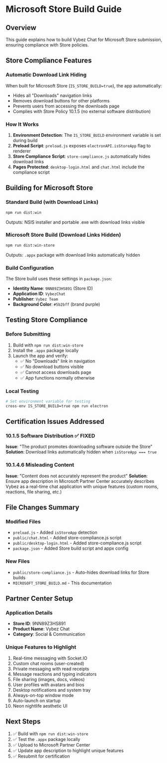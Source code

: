 # Microsoft Store Build Guide

## Overview
This guide explains how to build Vybez Chat for Microsoft Store submission, ensuring compliance with Store policies.

## Store Compliance Features

### Automatic Download Link Hiding
When built for Microsoft Store (`IS_STORE_BUILD=true`), the app automatically:
- Hides all "Downloads" navigation links
- Removes download buttons for other platforms
- Prevents users from accessing the downloads page
- Complies with Store Policy 10.1.5 (no external software distribution)

### How It Works
1. **Environment Detection**: The `IS_STORE_BUILD` environment variable is set during build
2. **Preload Script**: `preload.js` exposes `electronAPI.isStoreApp` flag to renderer
3. **Store Compliance Script**: `store-compliance.js` automatically hides download links
4. **Pages Protected**: `desktop-login.html` and `chat.html` include the compliance script

## Building for Microsoft Store

### Standard Build (with Download Links)
```bash
npm run dist:win
```
Outputs: NSIS installer and portable .exe with download links visible

### Microsoft Store Build (Download Links Hidden)
```bash
npm run dist:win-store
```
Outputs: `.appx` package with download links automatically hidden

### Build Configuration
The Store build uses these settings in `package.json`:
- **Identity Name**: `9NN89Z3HS891` (Store ID)
- **Application ID**: `VybezChat`
- **Publisher**: `Vybez Team`
- **Background Color**: `#5b2bff` (brand purple)

## Testing Store Compliance

### Before Submitting
1. Build with `npm run dist:win-store`
2. Install the `.appx` package locally
3. Launch the app and verify:
   - ✅ No "Downloads" link in navigation
   - ✅ No download buttons visible
   - ✅ Cannot access downloads page
   - ✅ App functions normally otherwise

### Local Testing
```bash
# Set environment variable for testing
cross-env IS_STORE_BUILD=true npm run electron
```

## Certification Issues Addressed

### 10.1.5 Software Distribution ✅ FIXED
**Issue**: "The product promotes downloading software outside the Store"
**Solution**: Download links automatically hidden when `isStoreApp === true`

### 10.1.4.6 Misleading Content
**Issue**: "Content does not accurately represent the product"
**Solution**: Ensure app description in Microsoft Partner Center accurately describes Vybez as a real-time chat application with unique features (custom rooms, reactions, file sharing, etc.)

## File Changes Summary

### Modified Files
- `preload.js` - Added `isStoreApp` detection
- `public/chat.html` - Added store-compliance.js script
- `public/desktop-login.html` - Added store-compliance.js script
- `package.json` - Added Store build script and appx config

### New Files
- `public/store-compliance.js` - Auto-hides download links for Store builds
- `MICROSOFT_STORE_BUILD.md` - This documentation

## Partner Center Setup

### Application Details
- **Store ID**: 9NN89Z3HS891
- **Product Name**: Vybez Chat
- **Category**: Social & Communication

### Unique Features to Highlight
1. Real-time messaging with Socket.IO
2. Custom chat rooms (user-created)
3. Private messaging with read receipts
4. Message reactions and typing indicators
5. File sharing (images, docs, videos)
6. User profiles with avatars and bios
7. Desktop notifications and system tray
8. Always-on-top window mode
9. Auto-launch on startup
10. Neon nightlife aesthetic UI

## Next Steps

1. ✅ Build with `npm run dist:win-store`
2. ✅ Test the `.appx` package locally
3. ✅ Upload to Microsoft Partner Center
4. ✅ Update app description to highlight unique features
5. ✅ Resubmit for certification
